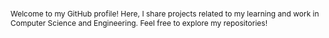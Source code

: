 <span style="font-size: 12px;">Welcome to my GitHub profile! Here, I share projects related to my learning and work in Computer Science and Engineering. Feel free to explore my repositories!</span>
